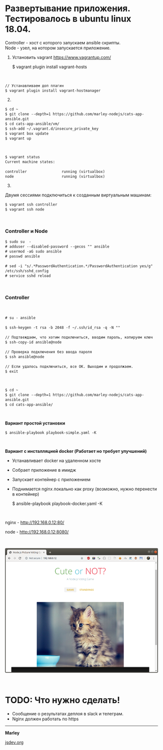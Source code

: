 # Развертывание приложения. Тестировалось в ubuntu linux 18.04.

Controller - хост с которого запускаем ansible скрипты.  
Node - узел, на котором запускается приложение.

1.  Установить vagrant
    https://www.vagrantup.com/

    $ vagrant plugin install vagrant-hosts

<br/>

    // Устанавливаем доп плагин
    $ vagrant plugin install vagrant-hostmanager

2)

    $ cd ~
    $ git clone --depth=1 https://github.com/marley-nodejs/cats-app-ansible.git
    $ cd cats-app-ansible/vm/
    $ ssh-add ~/.vagrant.d/insecure_private_key
    $ vagrant box update
    $ vagrant up

<br/>

    $ vagrant status
    Current machine states:

    controller                running (virtualbox)
    node                      running (virtualbox)


3)

Двумя сессиями подключиться к созданным виртуальным машинам:

    $ vagrant ssh controller
    $ vagrant ssh node

<br/>

### Controller и Node

    $ sudo su  -
    # adduser --disabled-password --gecos "" ansible
    # usermod -aG sudo ansible
    # passwd ansible

    # sed -i "s/.*PasswordAuthentication.*/PasswordAuthentication yes/g" /etc/ssh/sshd_config
    # service sshd reload

<br/>

### Controller

<br/>

    # su - ansible

    $ ssh-keygen -t rsa -b 2048 -f ~/.ssh/id_rsa -q -N ""

    // Подтвеждаем, что хотим подключиться, вводим пароль, копируем ключ
    $ ssh-copy-id ansible@node

    // Проверка подключения без ввода пароля
    $ ssh ansible@node

    // Если удалось подключиться, все ОК. Выходим и продолжаем.
    $ exit

<br/>

    $ cd ~
    $ git clone --depth=1 https://github.com/marley-nodejs/cats-app-ansible.git
    $ cd cats-app-ansible/

<br/>

**Вариант простой установки**

    $ ansible-playbook playbook-simple.yaml -K

<br/>

**Вариант с инсталляцией docker (Работает но требует улучшений)**

* Устанавливает docker на удаленном хосте
* Собрает приложение в имидж
* Запускает контейнер с приложением
* Поднимается nginx локально как proxy (возможно, нужно перенести в контейнер)

    $ ansible-playbook playbook-docker.yaml -K

<br/>

nginx - http://192.168.0.12:80/

node - http://192.168.0.12:8080/

<br/>

![Application](/img/cat.png?raw=true)

<br/>

# TODO: Что нужно сделать!

- Сообщение о результатах деплоя в slack и телеграм.
- Nginx должен работать по https

---

**Marley**

<a href="https://jsdev.org">jsdev.org</a>
